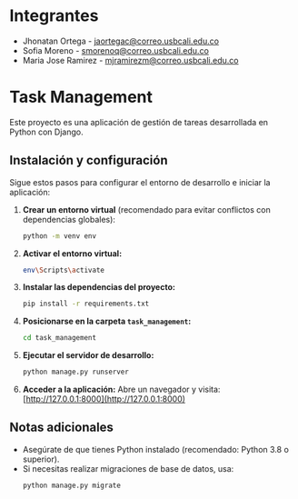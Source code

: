 # Integrantes

- Jhonatan Ortega - jaortegac@correo.usbcali.edu.co
- Sofia Moreno - smorenoq@correo.usbcali.edu.co
- Maria Jose Ramirez - mjramirezm@correo.usbcali.edu.co 

# Task Management

Este proyecto es una aplicación de gestión de tareas desarrollada en Python con Django.

## Instalación y configuración

Sigue estos pasos para configurar el entorno de desarrollo e iniciar la aplicación:

1. **Crear un entorno virtual** (recomendado para evitar conflictos con dependencias globales):

   ```sh
   python -m venv env
   ```

2. **Activar el entorno virtual:**
   ```sh
   env\Scripts\activate
   ```

3. **Instalar las dependencias del proyecto:**

   ```sh
   pip install -r requirements.txt
   ```

4. **Posicionarse en la carpeta `task_management`:**

   ```sh
   cd task_management
   ```

5. **Ejecutar el servidor de desarrollo:**

   ```sh
   python manage.py runserver
   ```

6. **Acceder a la aplicación:**
   Abre un navegador y visita: [http://127.0.0.1:8000](http://127.0.0.1:8000)

## Notas adicionales
- Asegúrate de que tienes Python instalado (recomendado: Python 3.8 o superior).
- Si necesitas realizar migraciones de base de datos, usa:
  ```sh
  python manage.py migrate
  ```

